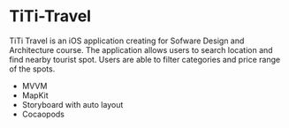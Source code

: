 # TiTi-Travel
TiTi Travel is an iOS application creating for Sofware Design and Architecture course. The application allows users to search location and find nearby tourist spot. Users are able to filter categories and price range of the spots.

- MVVM
- MapKit
- Storyboard with auto layout
- Cocaopods
